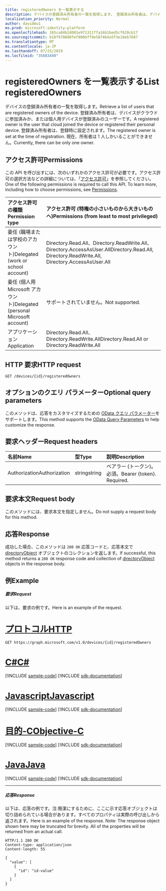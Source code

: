 ```yaml
---
title: registeredOwners を一覧表示する
description: デバイスの登録済み所有者の一覧を取得します。 登録済み所有者は、デバイスがクラウドに参加済みか、または個人用デバイスが登録済みのユーザーです。 登録済み所有者は、登録時に設定されます。 現在、所有者は 1 人しかいることができません。
localization_priority: Normal
author: davidmu1
ms.prod: microsoft-identity-platform
ms.openlocfilehash: 165ca84b2d081e971311ffa16b1bed5cf620cb17
ms.sourcegitcommit: b18f978808fef800bff9e587464a5f3e18eb7687
ms.translationtype: MT
ms.contentlocale: ja-JP
ms.lasthandoff: 07/25/2019
ms.locfileid: "35883440"
---
```

# <a name="list-registeredowners"></a><span data-ttu-id="9ed98-106">registeredOwners を一覧表示する</span><span class="sxs-lookup"><span data-stu-id="9ed98-106">List registeredOwners</span></span>

<span data-ttu-id="9ed98-107">デバイスの登録済み所有者の一覧を取得します。</span><span class="sxs-lookup"><span data-stu-id="9ed98-107">Retrieve a list of users that are registered owners of the device.</span></span> <span data-ttu-id="9ed98-108">登録済み所有者は、デバイスがクラウドに参加済みか、または個人用デバイスが登録済みのユーザーです。</span><span class="sxs-lookup"><span data-stu-id="9ed98-108">A registered owner is the user that cloud joined the device or registered their personal device.</span></span> <span data-ttu-id="9ed98-109">登録済み所有者は、登録時に設定されます。</span><span class="sxs-lookup"><span data-stu-id="9ed98-109">The registered owner is set at the time of registration.</span></span> <span data-ttu-id="9ed98-110">現在、所有者は 1 人しかいることができません。</span><span class="sxs-lookup"><span data-stu-id="9ed98-110">Currently, there can be only one owner.</span></span>

## <a name="permissions"></a><span data-ttu-id="9ed98-111">アクセス許可</span><span class="sxs-lookup"><span data-stu-id="9ed98-111">Permissions</span></span>
<span data-ttu-id="9ed98-p103">この API を呼び出すには、次のいずれかのアクセス許可が必要です。アクセス許可の選択方法などの詳細については、「[アクセス許可](/graph/permissions-reference)」を参照してください。</span><span class="sxs-lookup"><span data-stu-id="9ed98-p103">One of the following permissions is required to call this API. To learn more, including how to choose permissions, see [Permissions](/graph/permissions-reference).</span></span>


|<span data-ttu-id="9ed98-114">アクセス許可の種類</span><span class="sxs-lookup"><span data-stu-id="9ed98-114">Permission type</span></span>      | <span data-ttu-id="9ed98-115">アクセス許可 (特権の小さいものから大きいものへ)</span><span class="sxs-lookup"><span data-stu-id="9ed98-115">Permissions (from least to most privileged)</span></span>              |
|:--------------------|:---------------------------------------------------------|
|<span data-ttu-id="9ed98-116">委任 (職場または学校のアカウント)</span><span class="sxs-lookup"><span data-stu-id="9ed98-116">Delegated (work or school account)</span></span> | <span data-ttu-id="9ed98-117">Directory.Read.All、Directory.ReadWrite.All、Directory.AccessAsUser.All</span><span class="sxs-lookup"><span data-stu-id="9ed98-117">Directory.Read.All, Directory.ReadWrite.All, Directory.AccessAsUser.All</span></span>    |
|<span data-ttu-id="9ed98-118">委任 (個人用 Microsoft アカウント)</span><span class="sxs-lookup"><span data-stu-id="9ed98-118">Delegated (personal Microsoft account)</span></span> | <span data-ttu-id="9ed98-119">サポートされていません。</span><span class="sxs-lookup"><span data-stu-id="9ed98-119">Not supported.</span></span>    |
|<span data-ttu-id="9ed98-120">アプリケーション</span><span class="sxs-lookup"><span data-stu-id="9ed98-120">Application</span></span> | <span data-ttu-id="9ed98-121">Directory.Read.All、Directory.ReadWrite.All</span><span class="sxs-lookup"><span data-stu-id="9ed98-121">Directory.Read.All or Directory.ReadWrite.All</span></span> |

## <a name="http-request"></a><span data-ttu-id="9ed98-122">HTTP 要求</span><span class="sxs-lookup"><span data-stu-id="9ed98-122">HTTP request</span></span>
<!-- { "blockType": "ignored" } -->
```http
GET /devices/{id}/registeredOwners
```
## <a name="optional-query-parameters"></a><span data-ttu-id="9ed98-123">オプションのクエリ パラメーター</span><span class="sxs-lookup"><span data-stu-id="9ed98-123">Optional query parameters</span></span>
<span data-ttu-id="9ed98-124">このメソッドは、応答をカスタマイズするための [OData クエリ パラメーター](https://developer.microsoft.com/graph/docs/concepts/query_parameters)をサポートします。</span><span class="sxs-lookup"><span data-stu-id="9ed98-124">This method supports the [OData Query Parameters](https://developer.microsoft.com/graph/docs/concepts/query_parameters) to help customize the response.</span></span>
## <a name="request-headers"></a><span data-ttu-id="9ed98-125">要求ヘッダー</span><span class="sxs-lookup"><span data-stu-id="9ed98-125">Request headers</span></span>
| <span data-ttu-id="9ed98-126">名前</span><span class="sxs-lookup"><span data-stu-id="9ed98-126">Name</span></span>       | <span data-ttu-id="9ed98-127">型</span><span class="sxs-lookup"><span data-stu-id="9ed98-127">Type</span></span> | <span data-ttu-id="9ed98-128">説明</span><span class="sxs-lookup"><span data-stu-id="9ed98-128">Description</span></span>|
|:-----------|:------|:----------|
| <span data-ttu-id="9ed98-129">Authorization</span><span class="sxs-lookup"><span data-stu-id="9ed98-129">Authorization</span></span>  | <span data-ttu-id="9ed98-130">string</span><span class="sxs-lookup"><span data-stu-id="9ed98-130">string</span></span>  | <span data-ttu-id="9ed98-p104">ベアラー {トークン}。必須。</span><span class="sxs-lookup"><span data-stu-id="9ed98-p104">Bearer {token}. Required.</span></span> |

## <a name="request-body"></a><span data-ttu-id="9ed98-133">要求本文</span><span class="sxs-lookup"><span data-stu-id="9ed98-133">Request body</span></span>
<span data-ttu-id="9ed98-134">このメソッドには、要求本文を指定しません。</span><span class="sxs-lookup"><span data-stu-id="9ed98-134">Do not supply a request body for this method.</span></span>

## <a name="response"></a><span data-ttu-id="9ed98-135">応答</span><span class="sxs-lookup"><span data-stu-id="9ed98-135">Response</span></span>

<span data-ttu-id="9ed98-136">成功した場合、このメソッドは `200 OK` 応答コードと、応答本文で [directoryObject](../resources/directoryobject.md) オブジェクトのコレクションを返します。</span><span class="sxs-lookup"><span data-stu-id="9ed98-136">If successful, this method returns a `200 OK` response code and collection of [directoryObject](../resources/directoryobject.md) objects in the response body.</span></span>
## <a name="example"></a><span data-ttu-id="9ed98-137">例</span><span class="sxs-lookup"><span data-stu-id="9ed98-137">Example</span></span>
##### <a name="request"></a><span data-ttu-id="9ed98-138">要求</span><span class="sxs-lookup"><span data-stu-id="9ed98-138">Request</span></span>
<span data-ttu-id="9ed98-139">以下は、要求の例です。</span><span class="sxs-lookup"><span data-stu-id="9ed98-139">Here is an example of the request.</span></span>

# <a name="httptabhttp"></a>[<span data-ttu-id="9ed98-140">プロトコル</span><span class="sxs-lookup"><span data-stu-id="9ed98-140">HTTP</span></span>](#tab/http)
<!-- {
  "blockType": "request",
  "name": "get_registeredowners"
}-->
```http
GET https://graph.microsoft.com/v1.0/devices/{id}/registeredOwners
```
# <a name="ctabcsharp"></a>[<span data-ttu-id="9ed98-141">C#</span><span class="sxs-lookup"><span data-stu-id="9ed98-141">C#</span></span>](#tab/csharp)
[!INCLUDE [sample-code](../includes/snippets/csharp/get-registeredowners-csharp-snippets.md)]
[!INCLUDE [sdk-documentation](../includes/snippets/snippets-sdk-documentation-link.md)]

# <a name="javascripttabjavascript"></a>[<span data-ttu-id="9ed98-142">Javascript</span><span class="sxs-lookup"><span data-stu-id="9ed98-142">Javascript</span></span>](#tab/javascript)
[!INCLUDE [sample-code](../includes/snippets/javascript/get-registeredowners-javascript-snippets.md)]
[!INCLUDE [sdk-documentation](../includes/snippets/snippets-sdk-documentation-link.md)]

# <a name="objective-ctabobjc"></a>[<span data-ttu-id="9ed98-143">目的-C</span><span class="sxs-lookup"><span data-stu-id="9ed98-143">Objective-C</span></span>](#tab/objc)
[!INCLUDE [sample-code](../includes/snippets/objc/get-registeredowners-objc-snippets.md)]
[!INCLUDE [sdk-documentation](../includes/snippets/snippets-sdk-documentation-link.md)]

# <a name="javatabjava"></a>[<span data-ttu-id="9ed98-144">Java</span><span class="sxs-lookup"><span data-stu-id="9ed98-144">Java</span></span>](#tab/java)
[!INCLUDE [sample-code](../includes/snippets/java/get-registeredowners-java-snippets.md)]
[!INCLUDE [sdk-documentation](../includes/snippets/snippets-sdk-documentation-link.md)]

---

##### <a name="response"></a><span data-ttu-id="9ed98-145">応答</span><span class="sxs-lookup"><span data-stu-id="9ed98-145">Response</span></span>
<span data-ttu-id="9ed98-p105">以下は、応答の例です。注:簡潔にするために、ここに示す応答オブジェクトは切り詰められている場合があります。すべてのプロパティは実際の呼び出しから返されます。</span><span class="sxs-lookup"><span data-stu-id="9ed98-p105">Here is an example of the response. Note: The response object shown here may be truncated for brevity. All of the properties will be returned from an actual call.</span></span>
<!-- {
  "blockType": "response",
  "truncated": true,
  "@odata.type": "microsoft.graph.directoryObject",
  "isCollection": true
} -->
```http
HTTP/1.1 200 OK
Content-type: application/json
Content-length: 55

{
  "value": [
    {
      "id": "id-value"
    }
  ]
}
```

<!-- uuid: 8fcb5dbc-d5aa-4681-8e31-b001d5168d79
2015-10-25 14:57:30 UTC -->
<!-- {
  "type": "#page.annotation",
  "description": "List registeredOwners",
  "keywords": "",
  "section": "documentation",
  "tocPath": "",
  "suppressions": [
  ]
}-->
